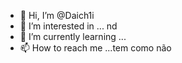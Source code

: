 - 👋 Hi, I’m @Daich1i
- 👀 I’m interested in ... nd
- 🌱 I’m currently learning ...
- 📫 How to reach me ...tem como não 

<!---
Daich1i/Daich1i is a ✨ special ✨ repository because its `README.md` (this file) appears on your GitHub profile.
You can click the Preview link to take a look at your changes.
--->
